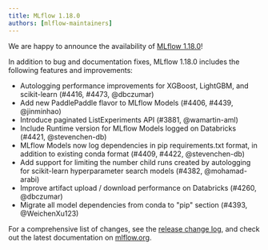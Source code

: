 ```yaml
---
title: MLflow 1.18.0
authors: [mlflow-maintainers]
---
```


We are happy to announce the availability of [MLflow 1.18.0](https://github.com/mlflow/mlflow/releases/tag/v1.18.0)!

In addition to bug and documentation fixes, MLflow 1.18.0 includes the following features and improvements:

- Autologging performance improvements for XGBoost, LightGBM, and scikit-learn (#4416, #4473, @dbczumar)
- Add new PaddlePaddle flavor to MLflow Models (#4406, #4439, @jinminhao)
- Introduce paginated ListExperiments API (#3881, @wamartin-aml)
- Include Runtime version for MLflow Models logged on Databricks (#4421, @stevenchen-db)
- MLflow Models now log dependencies in pip requirements.txt format, in addition to existing conda format (#4409, #4422, @stevenchen-db)
- Add support for limiting the number child runs created by autologging for scikit-learn hyperparameter search models (#4382, @mohamad-arabi)
- Improve artifact upload / download performance on Databricks (#4260, @dbczumar)
- Migrate all model dependencies from conda to "pip" section (#4393, @WeichenXu123)

For a comprehensive list of changes, see the [release change log](https://github.com/mlflow/mlflow/releases/tag/v1.18.0), and check out the latest documentation on [mlflow.org](http://mlflow.org/).
